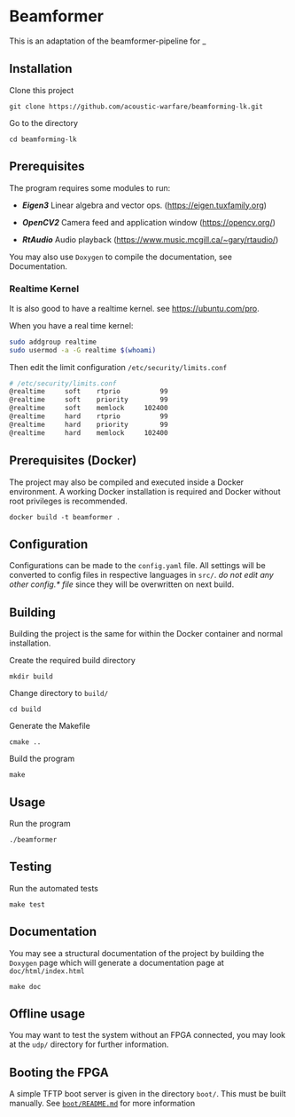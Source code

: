 # Beamformer 

This is an adaptation of the beamformer-pipeline for _

## Installation

Clone this project

    git clone https://github.com/acoustic-warfare/beamforming-lk.git

Go to the directory

    cd beamforming-lk

## Prerequisites

The program requires some modules to run: 

* ***Eigen3*** Linear algebra and vector ops. (https://eigen.tuxfamily.org)

* ***OpenCV2*** Camera feed and application window (https://opencv.org/)

* ***RtAudio*** Audio playback (https://www.music.mcgill.ca/~gary/rtaudio/)

You may also use `Doxygen` to compile the documentation, see Documentation.

### Realtime Kernel

It is also good to have a realtime kernel. see https://ubuntu.com/pro.

When you have a real time kernel:
```bash
sudo addgroup realtime
sudo usermod -a -G realtime $(whoami)
```

Then edit the limit configuration `/etc/security/limits.conf`
```bash
# /etc/security/limits.conf
@realtime     soft    rtprio          99
@realtime     soft    priority        99
@realtime     soft    memlock     102400
@realtime     hard    rtprio          99
@realtime     hard    priority        99
@realtime     hard    memlock     102400
```

## Prerequisites (Docker)

The project may also be compiled and executed inside a Docker environment. A working Docker installation is required and Docker without root privileges is recommended. 

    docker build -t beamformer .

## Configuration

Configurations can be made to the `config.yaml` file. All settings will be converted to config files in respective languages in `src/`. *do not edit any other config.\* file* since they will be overwritten on next build.

## Building

Building the project is the same for within the Docker container and normal installation. 


Create the required build directory

    mkdir build

Change directory to `build/`

    cd build

Generate the Makefile

    cmake ..

Build the program

    make

## Usage


Run the program

    ./beamformer

## Testing

Run the automated tests 

    make test


## Documentation 

You may see a structural documentation of the project by building the `Doxygen`
page which will generate a documentation page at `doc/html/index.html`

    make doc

## Offline usage 
You may want to test the system without an FPGA connected, you may look at the
`udp/` directory for further information. 

## Booting the FPGA
A simple TFTP boot server is given in the directory `boot/`. This must be built manually. See [`boot/README.md`](https://github.com/acoustic-warfare/beamforming-lk/tree/main/boot) for more information





